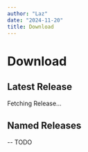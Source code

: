 ```yaml
---
author: "Laz"
date: "2024-11-20"
title: Download
---
```


# Download

## Latest Release

Fetching Release...

## Named Releases

-- TODO